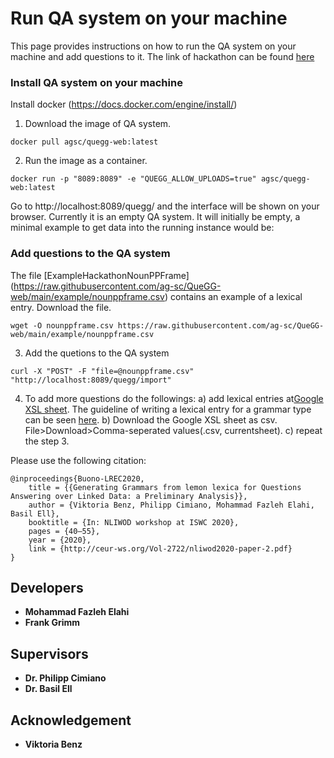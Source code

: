 # Run QA system on your machine
This page provides instructions on how to run the QA system on your machine and add questions to it. The link of hackathon can be found [here](https://scdemo.techfak.uni-bielefeld.de/qahackathon/index.php/)

### Install QA system on your machine
Install docker (https://docs.docker.com/engine/install/)
1. Download the image of QA system. 
```
docker pull agsc/quegg-web:latest
```
2. Run the image as a container.
```
docker run -p "8089:8089" -e "QUEGG_ALLOW_UPLOADS=true" agsc/quegg-web:latest
```
Go to http://localhost:8089/quegg/ and the interface will be shown on your browser. Currently it is an empty QA system. It will initially be empty, a minimal example to get data into the running instance would be:

### Add questions to the QA system
The file [ExampleHackathonNounPPFrame] (https://raw.githubusercontent.com/ag-sc/QueGG-web/main/example/nounppframe.csv) contains an example of a lexical entry. Download the file.  
```
wget -O nounppframe.csv https://raw.githubusercontent.com/ag-sc/QueGG-web/main/example/nounppframe.csv
```
3. Add the quetions to the QA system
```
curl -X "POST" -F "file=@nounppframe.csv" "http://localhost:8089/quegg/import"      
```
4. To add more questions do the followings:
   a) add lexical entries at[Google XSL sheet](https://docs.google.com/spreadsheets/d/1NgH7GdFcAqQuYU3ziIXpq0Yybt4lZIR15DpPgaoXF4M/edit?usp=sharing). The guideline of writing a lexical entry for a grammar type can be seen [here](https://scdemo.techfak.uni-bielefeld.de/qahackathon/tutorial/coverage.php#id4). 
   b) Download the Google XSL sheet as csv. File>Download>Comma-seperated values(.csv, currentsheet).
   c) repeat the step 3.

Please use the following citation:
```
@inproceedings{Buono-LREC2020,
	title = {{Generating Grammars from lemon lexica for Questions Answering over Linked Data: a Preliminary Analysis}},
	author = {Viktoria Benz, Philipp Cimiano, Mohammad Fazleh Elahi, Basil Ell},
	booktitle = {In: NLIWOD workshop at ISWC 2020},
	pages = {40–55},
	year = {2020},
	link = {http://ceur-ws.org/Vol-2722/nliwod2020-paper-2.pdf}
}
```

## Developers
* **Mohammad Fazleh Elahi**
* **Frank Grimm**
## Supervisors
* **Dr. Philipp Cimiano**
* **Dr. Basil Ell**
## Acknowledgement
* **Viktoria Benz**

  

